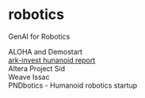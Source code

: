 # robotics
GenAI for Robotics

ALOHA and Demostart  
[ark-invest hunanoid report](https://www.ark-invest.com/articles/analyst-research/how-ark-is-thinking-about-humanoid-robotics)  
Altera Project Sid  
Weave Issac  
PNDbotics - Humanoid robotics startup   
